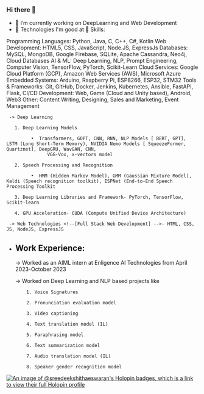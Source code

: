 ### Hi there 👋

<!--Here are some ideas to get you started:-->

- 🔭 I’m currently working on DeepLearning and Web Development
- 🌱 Technologies I'm good at
🔧 Skills:

Programming Languages: Python, Java, C, C++, C#, Kotlin
Web Development: HTML5, CSS, JavaScript, Node.JS, ExpressJs
Databases: MySQL, MongoDB, Google Firebase, SQLite, Apache Cassandra, Neo4j, Cloud Databases
AI & ML: Deep Learning, NLP, Prompt Engineering, Computer Vision, TensorFlow, PyTorch, Scikit-Learn
Cloud Services: Google Cloud Platform (GCP), Amazon Web Services (AWS), Microsoft Azure
Embedded Systems: Arduino, Raspberry Pi, ESP8266, ESP32, STM32
Tools & Frameworks: Git, GitHub, Docker, Jenkins, Kubernetes, Ansible, FastAPI, Flask, CI/CD
Development: Web, Game (Cloud and Unity based), Android, Web3
Other: Content Writing, Designing, Sales and Marketing, Event Management

     -> Deep Learning
  
       1. Deep Learning Models
       
             •	Transformers, GOPT, CNN, RNN, NLP Models [ BERT, GPT], LSTM (Long Short-Term Memory), NVIDIA Nemo Models [ SqueezeFormer, Quartznet], DeepGRU, WavGAN, CNN, 
                   VGG-Vox, x-vectors model
       
       2. Speech Processing and Recognition
       
             •	HMM (Hidden Markov Model), GMM (Gaussian Mixture Model), Kaldi (Speech recognition toolkit), ESPNet (End-to-End Speech Processing Toolkit
       
       3. Deep Learning Libraries and Framework- PyTorch, TensorFlow, Scikit-learn
     
       4. GPU Acceleration- CUDA (Compute Unified Device Architecture)
       
     -> Web Technologies <!--[Full Stack Web Development] -->- HTML, CSS, JS, NodeJS, ExpressJS
       
- ## Work Experience:
  
     -> Worked as an AIML intern at Enligence AI Technologies from April 2023-October 2023
  
     -> Worked on Deep Learning and NLP based projects like
       
          1. Voice Signatures
                 
          2. Pronunciation evaluation model
                
          3. Video captioning
          
          4. Text translation model (IL)
                 
          5. Paraphrasing model
                
          6. Text summarization model
          
          7. Audio translation model (IL)
                 
          8. Speaker gender recognition model
            
            
<!---- 👯 I’m looking to collaborate on ...
 🤔 I’m looking for help with ...
- 💬 Ask me about ...
- 📫 How to reach me: ...
- 😄 Pronouns: ...
- ⚡ Fun fact: ...-->

[![An image of @sreedeekshithaeswaran's Holopin badges, which is a link to view their full Holopin profile](https://holopin.me/sreedeekshithaeswaran)](https://holopin.io/@sreedeekshithaeswaran)
<!--![Google Course Badge](https://example.com/path-to-your-badge-image.png)
![Google Course Badge](https://cdn.qwiklabs.com/dGJj9QGPM0XKy1XJZwIrl5HAzGkopR5n8J5Ex1HzNUs%3D)
https://www.cloudskillsboost.google/public_profiles/6e2c0132-37af-4f73-b527-d73be36db323/badges/5771779-->
